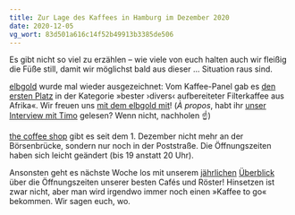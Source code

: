 ```yaml
---
title: Zur Lage des Kaffees in Hamburg im Dezember 2020
date: 2020-12-05
vg_wort: 83d501a616c14f52b49913b3385de506
---
```


Es gibt nicht so viel zu erzählen – wie viele von euch halten auch wir fleißig die Füße still, damit wir möglichst bald aus dieser … Situation raus sind.

[elbgold](/cafes/elbgold/) wurde mal wieder ausgezeichnet: Vom Kaffee-Panel gab es [den ersten Platz](https://kaffee-panel.org/beste-filterkaffees-aus-afrika-2020/) in der Kategorie »bester ›divers‹ aufbereiteter Filterkaffee aus Afrika«. Wir freuen uns [mit dem elbgold mit](https://www.facebook.com/elbgold/posts/10157229261696090)! (_À propos_, habt ihr [unser Interview mit Timo](/schnack/5-fragen-an-timo-hildebrandt-elbgold/) gelesen? Wenn nicht, nachholen ☝️)

[the coffee shop](/cafes/the-coffee-shop/) gibt es seit dem 1. Dezember nicht mehr an der Börsenbrücke, sondern nur noch in der Poststraße. Die Öffnungszeiten haben sich leicht geändert (bis 19 anstatt 20 Uhr).

Ansonsten geht es nächste Woche los mit unserem [jährlichen](/schnack/feiertage-2018-die-oeffnungszeiten-der-hamburger-cafes/) [Überblick](/schnack/feiertage-2019-die-oeffnungszeiten-der-hamburger-cafes/) über die Öffnungszeiten unserer besten Cafés und Röster! Hinsetzen ist zwar nicht, aber man wird irgendwo immer noch einen »Kaffee to go« bekommen. Wir sagen euch, wo.